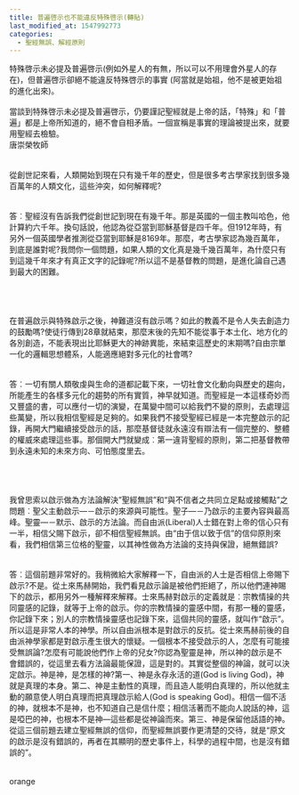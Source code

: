 ```yaml
---
title: 普遍啓示也不能違反特殊啓示(轉貼)
last_modified_at: 1547992773
categories:
  - 聖經無誤、解經原則
---
```


特殊啓示未必提及普遍啓示(例如外星人的有無，所以可以不用理會外星人的存在)，但普遍啓示卻絕不能違反特殊啓示的事實 (阿當就是始祖，他不是被更始祖的進化出來)。<br><br>當談到特殊啓示未必提及普遍啓示，仍要謹記聖經就是上帝的話，「特殊」和「普遍」都是上帝所知道的，絕不會自相矛盾。一個宣稱是事實的理論被提出來，就要用聖經去檢驗。<br><!--more-->唐崇榮牧師<br><br><br>從創世記來看，人類開始到現在只有幾千年的歷史，但是很多考古學家找到很多幾百萬年的人類文化，這些沖突，如何解釋呢? <br><br><br>  答︰聖經沒有告訴我們從創世記到現在有幾千年。那是英國的一個主教叫哈色，他計算約六千年。換句話說，他認為從亞當到耶穌基督是四千年。但1912年時，有另外一個英國學者推測從亞當到耶穌是8169年。那麼，考古學家認為幾百萬年，到底是誰對呢?我問你一個問題，如果人類的文化真是幾千幾百萬年，為什麼只有到這幾千年來才有真正文字的記錄呢?所以這不是基督教的問題，是進化論自己遇到最大的困難。<br><br><br><br><br>在普遍啟示與特殊啟示之後，神難道沒有啟示嗎？如此的教義不是令人失去創造力的鼓勵嗎?使徒行傳到28章就結束，那麼末後的先知不能從事于本土化、地方化的各別創造，不能表現出比耶穌更大的神跡異能，來結束這歷史的末期嗎?自由宗單一化的邏輯思想體系，人能適應絕對多元化的社會嗎? <br><br><br>  答︰一切有關人類敬虔與生命的道都記載下來，一切社會文化動向與歷史的趨向，所能產生的各樣多元化的趨勢的所有實質，神早就知道。而聖經是一本這樣奇妙而又豐盛的書，可以應付一切的演變，在萬變中間可以給我們不變的原則，去處理這些萬變，所以我相信聖經是足夠的。如果我們不接受聖經已經是一本完整啟示的記錄，再開大門繼續接受啟示的話，那麼基督徒就永遠沒有辯法有一個完整的、整體的權威來處理這些事。那個開大門就變成︰第一違背聖經的原則，第二把基督教帶到永遠未知的未來方向、可怕態度里去。<br><br><br><br><br>我曾思索以啟示做為方法論解決”聖經無誤”和“與不信者之共同立足點或接觸點”之問題︰聖父主動啟示—－啟示的來源與可能性。聖子—－乃啟示的主要內容與最高峰。聖靈—－默示、啟示的方法論。而自由派(Liberal)人士錯在對上帝的信心只有一半，相信父賜下啟示，卻不相信聖經無誤。由“由于信以致于信”的信仰原則來看，我們相信第三位格的聖靈，以其神性做為方法論的支持與保證，絕無錯誤? <br><br><br>  答︰這個前題非常好的。我稍微給大家解釋一下，自由派的人士是否相信上帝賜下啟示?不是。從土來馬赫開始，我們看見啟示論是被他們拒絕了，所以他們連神賜下的啟示，都用另外一種解釋來解釋。士來馬赫對啟示的定義就是︰宗教情操的共同靈感的記錄，就等于上帝的啟示。你的宗教情操的靈感中間，有那一種的靈感，你記錄下來；別人的宗教情操靈感也記錄下來，這個共同的靈感，就叫作“啟示”。所以這是非常人本的神學。所以自由派根本是對啟示的反抗。從士來馬赫前後的自由派神學家都是對啟示產生很大的懷疑。一個根本不接受啟示的人，怎麼有可能接受無誤論?怎麼有可能說他們作上帝的兒女?你認為聖靈是神，所以神的啟示是不會錯誤的，從這里去看方法論最能保證，這是對的。其實從整個的神論，就可以決定啟示。神是神，是怎樣的神?第一、神是永存永活的道(God is living God)，神就是真理的本身。第二、神是主動性的真理，而且造人能明白真理的，所以他就主動的願意使人明白真理而把真理啟示給人(God is speaking God)。相信一個不活的神，就根本不是神，也不知道自己是信什麼；相信活著而不能向人說話的神，這是啞巴的神，也根本不是神—這些都是從神論而來。第三、神是保留他話語的神。從這三個前題去建立聖經無誤的信仰，而聖經無誤要作更清楚的交待，就是“原文的啟示是沒有錯誤的，再者在其顯明的歷史事件上，科學的過程中間，也是沒有錯誤的”。<br><br><br>orange
